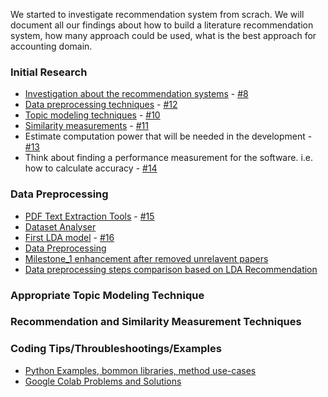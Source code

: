 We started to investigate recommendation system from scrach. We will document all our findings about how to build a literature recommendation system, how many approach could be used, what is the best approach for accounting domain.

### Initial Research

- <a href="/doc/recommendation-systems-initial-research">Investigation about the recommendation systems</a> - <a href="https://github.com/TUM-IDP-WS-20/doc/issues/8">#8</a>
- <a href="/doc/data-preprocessing-techniques-investigation">Data preprocessing techniques</a> - <a href="https://github.com/TUM-IDP-WS-20/doc/issues/12">#12</a>
- <a href="/doc/topic-modeling-techniques">Topic modeling techniques</a> - <a href="https://github.com/TUM-IDP-WS-20/doc/issues/10">#10</a>
- <a href="/doc/similarity-measurements">Similarity measurements</a> - <a href="https://github.com/TUM-IDP-WS-20/doc/issues/12">#11</a>
- Estimate computation power that will be needed in the development - <a href="https://github.com/TUM-IDP-WS-20/doc/issues/13">#13</a>
- Think about finding a performance measurement for the software. i.e. how to calculate accuracy - <a href="https://github.com/TUM-IDP-WS-20/doc/issues/14">#14</a>

### Data Preprocessing
- <a href="https://github.com/TUM-IDP-WS-20/nlp-examples/blob/feature/pdf-plain-text-extractor/Plain_Text_Extractor.ipynb">PDF Text Extraction Tools</a> - <a href="https://github.com/TUM-IDP-WS-20/doc/issues/15">#15</a>
- <a href="https://github.com/TUM-IDP-WS-20/nlp-examples/blob/master/Dataset_Analyser.ipynb">Dataset Analyser</a>
- <a href="https://github.com/TUM-IDP-WS-20/nlp-examples/blob/feature/first-recommendation-example/Milestone_1.ipynb">First LDA model</a> - <a href="https://github.com/TUM-IDP-WS-20/doc/issues/16">#16</a>
- <a href="https://github.com/TUM-IDP-WS-20/nlp-examples/blob/master/Data_Preprocessing.ipynb">Data Preprocessing</a>
- <a href="https://github.com/TUM-IDP-WS-20/nlp-examples/blob/master/Milestone_1_W_Relevant_Data.ipynb">Milestone_1 enhancement after removed unrelavent papers</a>
- <a href="/doc/milestone-1-datapreprocessing-steps-comparison-based-on-LDA">Data preprocessing steps comparison based on LDA Recommendation</a>

### Appropriate Topic Modeling Technique

### Recommendation and Similarity Measurement Techniques


### Coding Tips/Throubleshootings/Examples
- <a href="/doc/python-examples">Python Examples, bommon libraries, method use-cases</a>
- <a href="/doc/google-colab">Google Colab Problems and Solutions</a>

